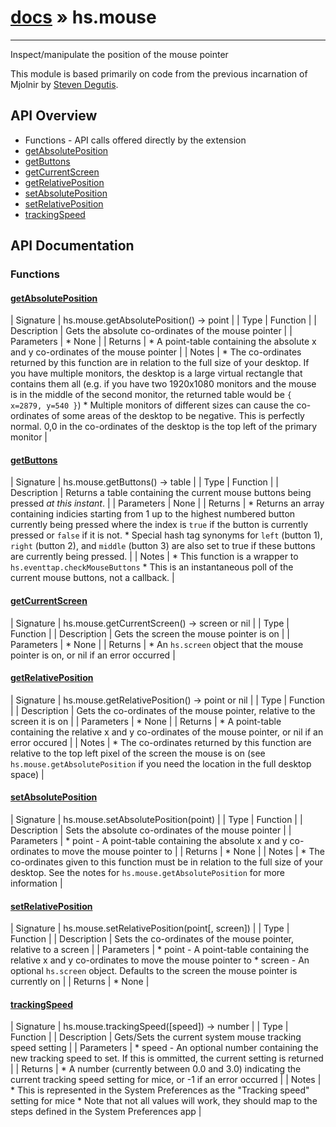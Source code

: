 # [docs](index.md) » hs.mouse
---

Inspect/manipulate the position of the mouse pointer

This module is based primarily on code from the previous incarnation of Mjolnir by [Steven Degutis](https://github.com/sdegutis/).

## API Overview
* Functions - API calls offered directly by the extension
* [getAbsolutePosition](#getAbsolutePosition)
* [getButtons](#getButtons)
* [getCurrentScreen](#getCurrentScreen)
* [getRelativePosition](#getRelativePosition)
* [setAbsolutePosition](#setAbsolutePosition)
* [setRelativePosition](#setRelativePosition)
* [trackingSpeed](#trackingSpeed)

## API Documentation

### Functions

#### [getAbsolutePosition](#getAbsolutePosition)
| Signature   | hs.mouse.getAbsolutePosition() -> point  |
| Type        | Function |
| Description | Gets the absolute co-ordinates of the mouse pointer |
| Parameters |  * None | | Returns |  * A point-table containing the absolute x and y co-ordinates of the mouse pointer | | Notes |  * The co-ordinates returned by this function are in relation to the full size of your desktop. If you have multiple monitors, the desktop is a large virtual rectangle that contains them all (e.g. if you have two 1920x1080 monitors and the mouse is in the middle of the second monitor, the returned table would be `{ x=2879, y=540 }`) * Multiple monitors of different sizes can cause the co-ordinates of some areas of the desktop to be negative. This is perfectly normal. 0,0 in the co-ordinates of the desktop is the top left of the primary monitor | 
#### [getButtons](#getButtons)
| Signature   | hs.mouse.getButtons() -> table  |
| Type        | Function |
| Description | Returns a table containing the current mouse buttons being pressed *at this instant*. |
| Parameters |  None | | Returns |  * Returns an array containing indicies starting from 1 up to the highest numbered button currently being pressed where the index is `true` if the button is currently pressed or `false` if it is not. * Special hash tag synonyms for `left` (button 1), `right` (button 2), and `middle` (button 3) are also set to true if these buttons are currently being pressed. | | Notes |  * This function is a wrapper to `hs.eventtap.checkMouseButtons` * This is an instantaneous poll of the current mouse buttons, not a callback. | 
#### [getCurrentScreen](#getCurrentScreen)
| Signature   | hs.mouse.getCurrentScreen() -> screen or nil  |
| Type        | Function |
| Description | Gets the screen the mouse pointer is on |
| Parameters |  * None | | Returns |  * An `hs.screen` object that the mouse pointer is on, or nil if an error occurred | 
#### [getRelativePosition](#getRelativePosition)
| Signature   | hs.mouse.getRelativePosition() -> point or nil  |
| Type        | Function |
| Description | Gets the co-ordinates of the mouse pointer, relative to the screen it is on |
| Parameters |  * None | | Returns |  * A point-table containing the relative x and y co-ordinates of the mouse pointer, or nil if an error occured | | Notes |  * The co-ordinates returned by this function are relative to the top left pixel of the screen the mouse is on (see `hs.mouse.getAbsolutePosition` if you need the location in the full desktop space) | 
#### [setAbsolutePosition](#setAbsolutePosition)
| Signature   | hs.mouse.setAbsolutePosition(point)  |
| Type        | Function |
| Description | Sets the absolute co-ordinates of the mouse pointer |
| Parameters |  * point - A point-table containing the absolute x and y co-ordinates to move the mouse pointer to | | Returns |  * None | | Notes |  * The co-ordinates given to this function must be in relation to the full size of your desktop. See the notes for `hs.mouse.getAbsolutePosition` for more information | 
#### [setRelativePosition](#setRelativePosition)
| Signature   | hs.mouse.setRelativePosition(point[, screen])  |
| Type        | Function |
| Description | Sets the co-ordinates of the mouse pointer, relative to a screen |
| Parameters |  * point - A point-table containing the relative x and y co-ordinates to move the mouse pointer to * screen - An optional `hs.screen` object. Defaults to the screen the mouse pointer is currently on | | Returns |  * None | 
#### [trackingSpeed](#trackingSpeed)
| Signature   | hs.mouse.trackingSpeed([speed]) -> number  |
| Type        | Function |
| Description | Gets/Sets the current system mouse tracking speed setting |
| Parameters |  * speed - An optional number containing the new tracking speed to set. If this is ommitted, the current setting is returned | | Returns |  * A number (currently between 0.0 and 3.0) indicating the current tracking speed setting for mice, or -1 if an error occurred | | Notes |  * This is represented in the System Preferences as the "Tracking speed" setting for mice * Note that not all values will work, they should map to the steps defined in the System Preferences app | 